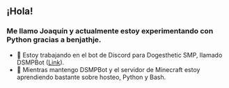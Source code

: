## ¡Hola!

### Me llamo Joaquín y actualmente estoy experimentando con Python gracias a benjathje.
- 🔭 Estoy trabajando en el bot de Discord para Dogesthetic SMP, llamado DSMPBot ([Link](https://github.com/elJoa/DSMPBot-Rewrite)).
- 🌱 Mientras mantengo DSMPBot y el servidor de Minecraft estoy aprendiendo bastante sobre hosteo, Python y Bash.
